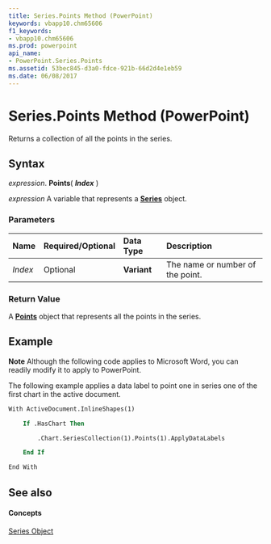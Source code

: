 ```yaml
---
title: Series.Points Method (PowerPoint)
keywords: vbapp10.chm65606
f1_keywords:
- vbapp10.chm65606
ms.prod: powerpoint
api_name:
- PowerPoint.Series.Points
ms.assetid: 53bec845-d3a0-fdce-921b-66d2d4e1eb59
ms.date: 06/08/2017
---
```



# Series.Points Method (PowerPoint)

Returns a collection of all the points in the series.


## Syntax

 _expression_. **Points**( **_Index_** )

 _expression_ A variable that represents a **[Series](PowerPoint.Series.md)** object.


### Parameters



|**Name**|**Required/Optional**|**Data Type**|**Description**|
|:-----|:-----|:-----|:-----|
| _Index_|Optional|**Variant**|The name or number of the point.|

### Return Value

A  **[Points](PowerPoint.Points.md)** object that represents all the points in the series.


## Example




 **Note**  Although the following code applies to Microsoft Word, you can readily modify it to apply to PowerPoint.

The following example applies a data label to point one in series one of the first chart in the active document.




```vb
With ActiveDocument.InlineShapes(1)

    If .HasChart Then

        .Chart.SeriesCollection(1).Points(1).ApplyDataLabels

    End If

End With
```


## See also


#### Concepts


[Series Object](PowerPoint.Series.md)

